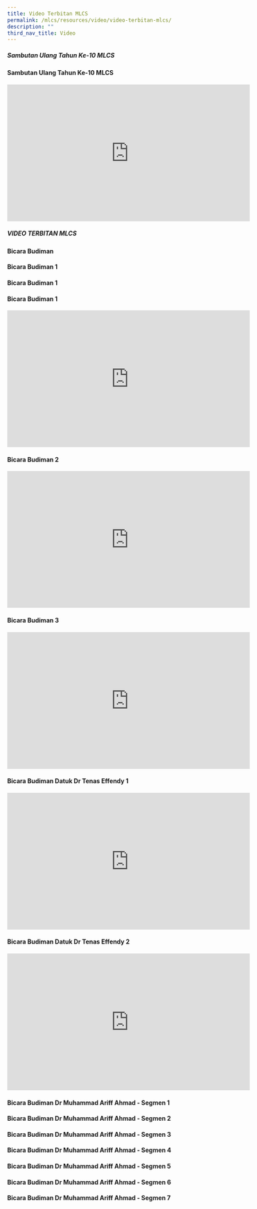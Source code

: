 ```yaml
---
title: Video Terbitan MLCS
permalink: /mlcs/resources/video/video-terbitan-mlcs/
description: ""
third_nav_title: Video
---
```

##### Sambutan Ulang Tahun Ke-10 MLCS

#### Sambutan Ulang Tahun Ke-10 MLCS

<iframe width="560" height="315" src="https://www.youtube.com/embed/VkdjQmQ0bJM" title="YouTube video player" frameborder="0" allow="accelerometer; autoplay; clipboard-write; encrypted-media; gyroscope; picture-in-picture" allowfullscreen></iframe>

##### VIDEO TERBITAN MLCS

**Bicara Budiman**

#### Bicara Budiman 1

#### Bicara Budiman 1

#### Bicara Budiman 1

<iframe width="560" height="315" src="https://www.youtube.com/embed/vaZeOb-Uixw" title="YouTube video player" frameborder="0" allow="accelerometer; autoplay; clipboard-write; encrypted-media; gyroscope; picture-in-picture" allowfullscreen></iframe>

#### Bicara Budiman 2

<iframe width="560" height="315" src="https://www.youtube.com/embed/SaBmGitY9dw" title="YouTube video player" frameborder="0" allow="accelerometer; autoplay; clipboard-write; encrypted-media; gyroscope; picture-in-picture" allowfullscreen></iframe>

#### Bicara Budiman 3

<iframe width="560" height="315" src="https://www.youtube.com/embed/XQY5OCq5mSQ" title="YouTube video player" frameborder="0" allow="accelerometer; autoplay; clipboard-write; encrypted-media; gyroscope; picture-in-picture" allowfullscreen></iframe>

#### Bicara Budiman Datuk Dr Tenas Effendy 1

<iframe width="560" height="315" src="https://www.youtube.com/embed/VNW1E8yIl7Q" title="YouTube video player" frameborder="0" allow="accelerometer; autoplay; clipboard-write; encrypted-media; gyroscope; picture-in-picture" allowfullscreen></iframe>

#### Bicara Budiman Datuk Dr Tenas Effendy 2

<iframe width="560" height="315" src="https://www.youtube.com/embed/a6_jREET0Zc" title="YouTube video player" frameborder="0" allow="accelerometer; autoplay; clipboard-write; encrypted-media; gyroscope; picture-in-picture" allowfullscreen></iframe>

#### Bicara Budiman Dr Muhammad Ariff Ahmad - Segmen 1

#### Bicara Budiman Dr Muhammad Ariff Ahmad - Segmen 2

#### Bicara Budiman Dr Muhammad Ariff Ahmad - Segmen 3

#### Bicara Budiman Dr Muhammad Ariff Ahmad - Segmen 4

#### Bicara Budiman Dr Muhammad Ariff Ahmad - Segmen 5

#### Bicara Budiman Dr Muhammad Ariff Ahmad - Segmen 6

#### Bicara Budiman Dr Muhammad Ariff Ahmad - Segmen 7